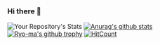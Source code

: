 ### Hi there 👋

![Your Repository's Stats](https://github-readme-stats.vercel.app/api?username=iliam-12&show_icons=true)
[![Anurag's github stats](https://github-readme-stats.vercel.app/api?username=Naereen&theme=blue-green)](https://github.com/anuraghazra/github-readme-stats)
[![Ryo-ma's github trophy](https://github-profile-trophy.vercel.app/?username=Naereen&row=1)](https://github.com/ryo-ma/github-profile-trophy)
[![HitCount](http://hits.dwyl.io/Naereen/badges.svg)](http://hits.dwyl.io/Naereen/badges)
